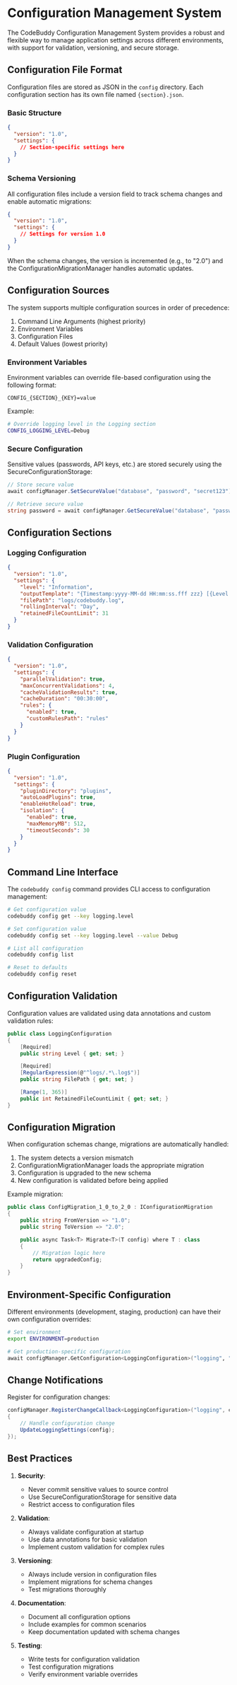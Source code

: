 # Configuration Management System

The CodeBuddy Configuration Management System provides a robust and flexible way to manage application settings across different environments, with support for validation, versioning, and secure storage.

## Configuration File Format

Configuration files are stored as JSON in the `config` directory. Each configuration section has its own file named `{section}.json`.

### Basic Structure

```json
{
  "version": "1.0",
  "settings": {
    // Section-specific settings here
  }
}
```

### Schema Versioning

All configuration files include a version field to track schema changes and enable automatic migrations:

```json
{
  "version": "1.0",
  "settings": {
    // Settings for version 1.0
  }
}
```

When the schema changes, the version is incremented (e.g., to "2.0") and the ConfigurationMigrationManager handles automatic updates.

## Configuration Sources

The system supports multiple configuration sources in order of precedence:

1. Command Line Arguments (highest priority)
2. Environment Variables
3. Configuration Files
4. Default Values (lowest priority)

### Environment Variables

Environment variables can override file-based configuration using the following format:
```
CONFIG_{SECTION}_{KEY}=value
```

Example:
```bash
# Override logging level in the Logging section
CONFIG_LOGGING_LEVEL=Debug
```

### Secure Configuration

Sensitive values (passwords, API keys, etc.) are stored securely using the SecureConfigurationStorage:

```csharp
// Store secure value
await configManager.SetSecureValue("database", "password", "secret123");

// Retrieve secure value
string password = await configManager.GetSecureValue("database", "password");
```

## Configuration Sections

### Logging Configuration

```json
{
  "version": "1.0",
  "settings": {
    "level": "Information",
    "outputTemplate": "{Timestamp:yyyy-MM-dd HH:mm:ss.fff zzz} [{Level:u3}] {Message:lj}{NewLine}{Exception}",
    "filePath": "logs/codebuddy.log",
    "rollingInterval": "Day",
    "retainedFileCountLimit": 31
  }
}
```

### Validation Configuration

```json
{
  "version": "1.0",
  "settings": {
    "parallelValidation": true,
    "maxConcurrentValidations": 4,
    "cacheValidationResults": true,
    "cacheDuration": "00:30:00",
    "rules": {
      "enabled": true,
      "customRulesPath": "rules"
    }
  }
}
```

### Plugin Configuration

```json
{
  "version": "1.0",
  "settings": {
    "pluginDirectory": "plugins",
    "autoLoadPlugins": true,
    "enableHotReload": true,
    "isolation": {
      "enabled": true,
      "maxMemoryMB": 512,
      "timeoutSeconds": 30
    }
  }
}
```

## Command Line Interface

The `codebuddy config` command provides CLI access to configuration management:

```bash
# Get configuration value
codebuddy config get --key logging.level

# Set configuration value
codebuddy config set --key logging.level --value Debug

# List all configuration
codebuddy config list

# Reset to defaults
codebuddy config reset
```

## Configuration Validation

Configuration values are validated using data annotations and custom validation rules:

```csharp
public class LoggingConfiguration
{
    [Required]
    public string Level { get; set; }

    [Required]
    [RegularExpression(@"^logs/.*\.log$")]
    public string FilePath { get; set; }

    [Range(1, 365)]
    public int RetainedFileCountLimit { get; set; }
}
```

## Configuration Migration

When configuration schemas change, migrations are automatically handled:

1. The system detects a version mismatch
2. ConfigurationMigrationManager loads the appropriate migration
3. Configuration is upgraded to the new schema
4. New configuration is validated before being applied

Example migration:
```csharp
public class ConfigMigration_1_0_to_2_0 : IConfigurationMigration
{
    public string FromVersion => "1.0";
    public string ToVersion => "2.0";

    public async Task<T> Migrate<T>(T config) where T : class
    {
        // Migration logic here
        return upgradedConfig;
    }
}
```

## Environment-Specific Configuration

Different environments (development, staging, production) can have their own configuration overrides:

```bash
# Set environment
export ENVIRONMENT=production

# Get production-specific configuration
await configManager.GetConfiguration<LoggingConfiguration>("logging", "production");
```

## Change Notifications

Register for configuration changes:

```csharp
configManager.RegisterChangeCallback<LoggingConfiguration>("logging", config =>
{
    // Handle configuration change
    UpdateLoggingSettings(config);
});
```

## Best Practices

1. **Security**:
   - Never commit sensitive values to source control
   - Use SecureConfigurationStorage for sensitive data
   - Restrict access to configuration files

2. **Validation**:
   - Always validate configuration at startup
   - Use data annotations for basic validation
   - Implement custom validation for complex rules

3. **Versioning**:
   - Always include version in configuration files
   - Implement migrations for schema changes
   - Test migrations thoroughly

4. **Documentation**:
   - Document all configuration options
   - Include examples for common scenarios
   - Keep documentation updated with schema changes

5. **Testing**:
   - Write tests for configuration validation
   - Test configuration migrations
   - Verify environment variable overrides